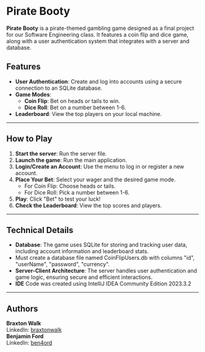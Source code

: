 # Pirate Booty  

**Pirate Booty** is a pirate-themed gambling game designed as a final project for our Software Engineering class. It features a coin flip and dice game, along with a user authentication system that integrates with a server and database.  

## Features  
- **User Authentication**: Create and log into accounts using a secure connection to an SQLite database.  
- **Game Modes**:  
  - **Coin Flip**: Bet on heads or tails to win.  
  - **Dice Roll**: Bet on a number between 1-6.  
- **Leaderboard**: View the top players on your local machine.  

---

## How to Play  

1. **Start the server**: Run the server file.  
2. **Launch the game**: Run the main application.  
3. **Login/Create an Account**: Use the menu to log in or register a new account.  
4. **Place Your Bet**: Select your wager and the desired game mode.  
   - For Coin Flip: Choose heads or tails.  
   - For Dice Roll: Pick a number between 1-6.  
5. **Play**: Click "Bet" to test your luck!  
6. **Check the Leaderboard**: View the top scores and players.  

---

## Technical Details  

- **Database**: The game uses SQLite for storing and tracking user data, including account information and leaderboard stats.
- Must create a database file named CoinFlipUsers.db with columns "id", "userName", "password", "currency".  
- **Server-Client Architecture**: The server handles user authentication and game logic, ensuring secure and efficient interactions.
- **IDE** Code was created using IntelliJ IDEA Community Edition 2023.3.2

---

## Authors  

**Braxton Walk**  
LinkedIn: [braxtonwalk](https://www.linkedin.com/in/braxtonwalk/)  
**Benjamin Ford**  
LinkedIn: [ben4ord](https://www.linkedin.com/in/ben4ord/)
